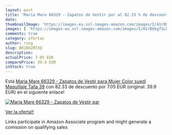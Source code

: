 ```yaml
---
layout: post
title: 'Maria Mare 66329 - Zapatos de Vestir par al 82.33 % de descuento'
date: 
thumbnailImage: 'https://images-eu.ssl-images-amazon.com/images/I/41rOUkgfSLL._SL200_.jpg'
images: [ 'https://images-eu.ssl-images-amazon.com/images/I/41rOUkgfSLL._SL200_.jpg' ]
comments: true
category: ofertas
author: ring
slug: B01BXZRTXQ
description:
actualPrice: 7.05 EUR
comparePrice: 39.9 EUR
inStock: true
---
```


Está [Maria Mare 66329 - Zapatos de Vestir para Mujer  Color suedi Maquillaje  Talla 39](https://www.amazon.es/dp/B01BXZRTXQ/?tag=tolees-21) con 82.33 de descuento por 7.05 EUR (original: 39.9 EUR) en el siguiente enlace!

[![Maria Mare 66329 - Zapatos de Vestir par](https://images-eu.ssl-images-amazon.com/images/I/41rOUkgfSLL._SL200_.jpg)](https://www.amazon.es/dp/B01BXZRTXQ/?tag=tolees-21)

[Ver la oferta!!](https://www.amazon.es/dp/B01BXZRTXQ/?tag=tolees-21)

Links participate in Amazon Associate program and might generate a comission on qualifying sales


